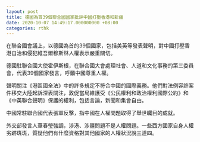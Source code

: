 ```yaml
---
layout: post
title: 德國為首39個聯合國國家批評中國打壓香港和新疆
date: 2020-10-07 14:49:17.000000000 +08:00
categories: rthk
---
```


在聯合國會議上，以德國為首的39個國家，包括美英等發表聲明，對中國打壓香港自治和侵犯維吾爾穆斯林人權表示嚴重關切。

德國駐聯合國大使霍伊斯根，在聯合國大會處理社會、人道和文化事務的第三委員會，代表39個國家發言，呼籲中國尊重人權。

聲明關注《港區國全法》中的許多規定不符合中國的國際義務。他們對法例容許案件移交大陸起訴深表關注，敦促當局維護受《公民權利和政治權利國際公約》和《中英聯合聲明》保護的權利，包括言論，新聞和集會自由。

中國常駐聯合國代表張軍反擊，指中國在人權問題取得了舉世矚目的成就。

外交部發言人華春瑩強調，涉港、涉疆問題不是人權問題。一些西方國家自身人權劣跡斑斑，質疑他們有什麼資格對其他國家的人權狀況說三道四。

